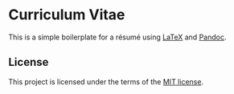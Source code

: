 # Curriculum Vitae
This is a simple boilerplate for a résumé using [LaTeX](https://www.latex-project.org) and [Pandoc](http://pandoc.org).

## License
This project is licensed under the terms of the [MIT license](https://opensource.org/licenses/MIT).

